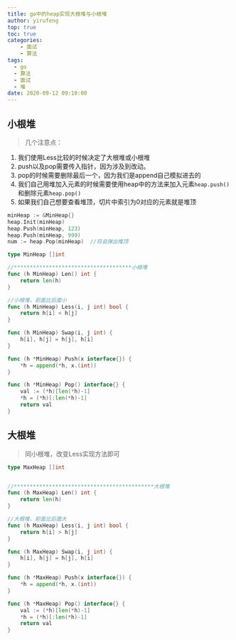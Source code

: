 ```yaml
---
title: go中的heap实现大根堆与小根堆
author: yirufeng
top: true
toc: true
categories: 
	- 面试
	- 算法
tags:
  - go
  - 算法
  - 面试
  - 堆
date: 2020-09-12 09:10:00
---
```

## 小根堆
> 几个注意点：
1. 我们使用Less比较的时候决定了大根堆或小根堆
2. push以及pop需要传入指针，因为涉及到改动。
3. pop的时候需要删除最后一个，因为我们是append自己模拟进去的
4. 我们自己用堆加入元素的时候需要使用heap中的方法来加入元素`heap.push()`和删除元素`heap.pop()`
5. 如果我们自己想要查看堆顶，切片中索引为0对应的元素就是堆顶

```go
minHeap := &MinHeap{}
heap.Init(minHeap)
heap.Push(minHeap, 123)
heap.Push(minHeap, 999)
num := heap.Pop(minHeap)  //将会弹出堆顶
```


<!-- more -->


```go
type MinHeap []int

//*************************************小根堆
func (h MinHeap) Len() int {
	return len(h)
}

//小根堆，前面比后面小
func (h MinHeap) Less(i, j int) bool {
	return h[i] < h[j]
}

func (h MinHeap) Swap(i, j int) {
	h[i], h[j] = h[j], h[i]
}

func (h *MinHeap) Push(x interface{}) {
	*h = append(*h, x.(int))
}

func (h *MinHeap) Pop() interface{} {
	val := (*h)[len(*h)-1]
	*h = (*h)[:len(*h)-1]
	return val
}
```

## 大根堆

> 同小根堆，改变Less实现方法即可

```go
type MaxHeap []int


//********************************************大根堆
func (h MaxHeap) Len() int {
	return len(h)
}

//大根堆，前面比后面大
func (h MaxHeap) Less(i, j int) bool {
	return h[i] > h[j]
}

func (h MaxHeap) Swap(i, j int) {
	h[i], h[j] = h[j], h[i]
}

func (h *MaxHeap) Push(x interface{}) {
	*h = append(*h, x.(int))
}

func (h *MaxHeap) Pop() interface{} {
	val := (*h)[len(*h)-1]
	*h = (*h)[:len(*h)-1]
	return val
}
```